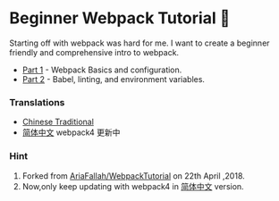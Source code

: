 # Beginner Webpack Tutorial :school:

Starting off with webpack was hard for me. I want to create a beginner friendly and comprehensive
intro to webpack.

* [Part 1](https://github.com/xianshenglu/WebpackTutorial/tree/master/part1) - Webpack Basics and configuration.
* [Part 2](https://github.com/xianshenglu/WebpackTutorial/tree/master/part2) - Babel, linting, and environment variables.

### Translations

* [Chinese Traditional](https://github.com/xianshenglu/WebpackTutorial/tree/master/zh-TW)
* [简体中文](./zh-cn) webpack4 更新中

### Hint

1.  Forked from [AriaFallah/WebpackTutorial](https://github.com/AriaFallah/WebpackTutorial) on 22th April ,2018.
2.  Now,only keep updating with webpack4 in [简体中文](./zh-cn) version.

